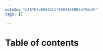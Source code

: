 ```yaml
---
noteId: "d18767e0804b11f0804169989e720e9f"
tags: []

---
```


# Table of contents

```{tableofcontents}
```
